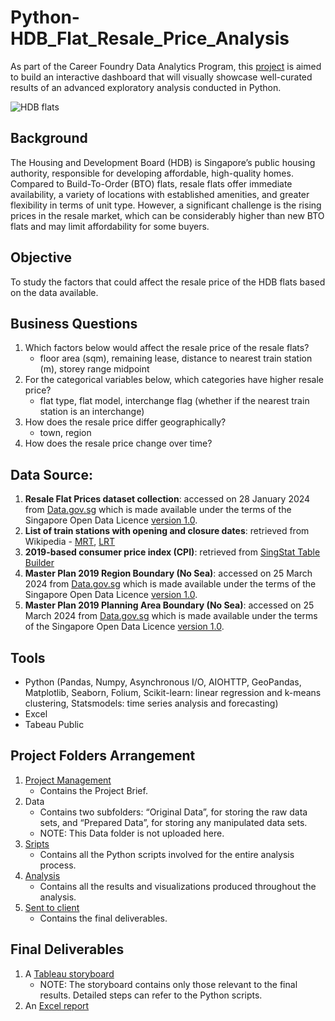 # Python-HDB_Flat_Resale_Price_Analysis
As part of the Career Foundry Data Analytics Program, this [project](01%20Project%20Management/A6_Data_Project_Brief.pdf) is aimed to build an interactive dashboard that will visually showcase well-curated results of an advanced exploratory analysis conducted in Python. 

![HDB flats](https://www.patkoproperty.com/content/images/size/w1140/2022/09/The-Checks-Before-Buying-a-Old-Flat.webp)

## Background
The Housing and Development Board (HDB) is Singapore’s public housing authority, responsible for developing affordable, high-quality homes. Compared to Build-To-Order (BTO) flats, resale flats offer immediate availability, a variety of locations with established amenities, and greater flexibility in terms of unit type. However, a significant challenge is the rising prices in the resale market, which can be considerably higher than new BTO flats and may limit affordability for some buyers. 

## Objective
To study the factors that could affect the resale price of the HDB flats based on the data available. 

## Business Questions
1) Which factors below would affect the resale price of the resale flats?
   - floor area (sqm), remaining lease, distance to nearest train station (m), storey range midpoint
2) For the categorical variables below, which categories have higher resale price?
   - flat type, flat model, interchange flag (whether if the nearest train station is an interchange)
3) How does the resale price differ geographically?
   - town, region
4) How does the resale price change over time? 

## Data Source: 
1) **Resale Flat Prices dataset collection**: accessed on 28 January 2024 from [Data.gov.sg](https://data.gov.sg/collections/189/view) which is made available under the terms of the Singapore Open Data Licence [version 1.0](https://data.gov.sg/open-data-licence).
2) **List of train stations with opening and closure dates**: retrieved from Wikipedia - [MRT](https://en.wikipedia.org/wiki/List_of_Singapore_MRT_stations), [LRT](https://en.wikipedia.org/wiki/List_of_Singapore_LRT_stations)
3) **2019-based consumer price index (CPI)**: retrieved from [SingStat Table Builder](https://tablebuilder.singstat.gov.sg/table/TS/M212881)
4) **Master Plan 2019 Region Boundary (No Sea)**: accessed on 25 March 2024 from [Data.gov.sg](https://data.gov.sg/collections/1717/view) which is made available under the terms of the Singapore Open Data Licence [version 1.0](https://data.gov.sg/open-data-licence).
5) **Master Plan 2019 Planning Area Boundary (No Sea)**: accessed on 25 March 2024 from [Data.gov.sg](https://data.gov.sg/collections/2104/view) which is made available under the terms of the Singapore Open Data Licence [version 1.0](https://data.gov.sg/open-data-licence).

## Tools
- Python (Pandas, Numpy, Asynchronous I/O, AIOHTTP, GeoPandas, Matplotlib, Seaborn, Folium, Scikit-learn: linear regression and k-means clustering, Statsmodels: time series analysis and forecasting)
- Excel
- Tabeau Public

## Project Folders Arrangement
1) [Project Management](01%20Project%20Management)
   - Contains the Project Brief. 
2) Data
   - Contains two subfolders: “Original Data”, for storing the raw data sets, and “Prepared Data”, for storing any manipulated data sets. 
   - NOTE: This Data folder is not uploaded here. 
3) [Sripts](03%20Scripts)
   - Contains all the Python scripts involved for the entire analysis process. 
4) [Analysis](04%20Analysis)
   - Contains all the results and visualizations produced throughout the analysis. 
5) [Sent to client](05%20Sent%20to%20Client)
   - Contains the final deliverables. 

## Final Deliverables
1) A [Tableau storyboard](https://public.tableau.com/views/HDBFlatResalePriceAnalysis/Story1?:language=en-US&:sid=&:redirect=auth&:display_count=n&:origin=viz_share_link)
   - NOTE: The storyboard contains only those relevant to the final results. Detailed steps can refer to the Python scripts. 
2) An [Excel report](05%20Sent%20to%20Client/Final%20Report.xlsx)
